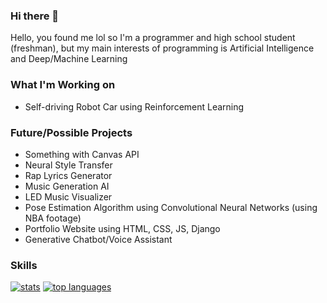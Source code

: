 ### Hi there 👋
Hello, you found me lol so I'm a programmer and high school student (freshman), but my main interests of programming is Artificial Intelligence and Deep/Machine Learning

### What I'm Working on 

- Self-driving Robot Car using Reinforcement Learning

### Future/Possible Projects

- Something with Canvas API
- Neural Style Transfer
- Rap Lyrics Generator
- Music Generation AI
- LED Music Visualizer
- Pose Estimation Algorithm using Convolutional Neural Networks (using NBA footage)
- Portfolio Website using HTML, CSS, JS, Django
- Generative Chatbot/Voice Assistant

### Skills
[![stats](https://github-readme-stats.vercel.app/api?username=elementzprojects&show_icons=true)](https://github.com/anuraghazra/github-readme-stats)
[![top languages](https://github-readme-stats.vercel.app/api/top-langs?username=elementzprojects&layout=compact)](https://github.com/anuraghazra/github-readme-stats)

